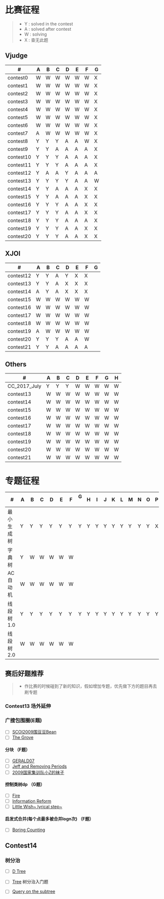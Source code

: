 # 比赛征程
> * Y : solved in the contest
> * A : solved after contest
> * W : solving
> * X : 查无此题

## Vjudge
  \# |  A  |  B  |  C  |  D  |  E  |  F  |  G  |
---|---|---|---|---|---|---|---
|contest0|W|W|W|W|W|W|X|
|contest1|W|W|W|W|W|W|X|
|contest2|W|W|W|W|W|W|X|
|contest3|W|W|W|W|W|W|X|
|contest4|W|W|W|W|W|W|X|
|contest5|W|W|W|W|W|W|X|
|contest6|W|W|W|W|W|W|X|
|contest7|A|W|W|W|W|W|X|
|contest8|Y|Y|Y|A|A|W|X|
|contest9|Y|Y|A|A|A|A|X|
|contest10|Y|Y|Y|A|A|A|X|
|contest11|Y|Y|Y|A|A|A|X|
|contest12|Y|A|A|Y|A|A|A|
|contest13|Y|Y|Y|Y|A|A|W|
|contest14|Y|Y|A|A|A|X|X|
|contest15|Y|Y|A|A|A|X|X|
|contest16|Y|Y|Y|A|A|X|X|
|contest17|Y|Y|Y|A|A|X|X|
|contest18|Y|Y|Y|A|A|A|X|
|contest19|Y|Y|Y|A|A|X|X|
|contest20|Y|Y|Y|A|A|X|X|

## XJOI
  \# |  A  |  B  |  C  |  D  |  E  |  F  |  G  |
---|---|---|---|---|---|---|---
|contest12|Y|Y|A|Y|X|X|
|contest13|Y|Y|A|X|X|X|
|contest14|A|Y|A|X|X|X|
|contest15|W|W|W|W|W|W|
|contest16|W|W|W|W|W|W|
|contest17|W|W|W|W|W|W|
|contest18|W|W|W|W|W|W|
|contest19|A|W|W|W|W|W|
|contest20|Y|Y|Y|A|A|W|
|contest21|Y|Y|A|A|A|A|
## Others
  \# |  A  |  B  |  C  |  D  |  E  |  F  |  G  |  H  |
---|---|---|---|---|---|---|---|---
|CC_2017_July|Y|Y|Y|W|W|W|W|W|
|contest13|W|W|W|W|W|W|W|W|
|contest14|W|W|W|W|W|W|W|W|
|contest15|W|W|W|W|W|W|W|W|
|contest16|W|W|W|W|W|W|W|W|
|contest17|W|W|W|W|W|W|W|W|
|contest18|W|W|W|W|W|W|W|W|
|contest19|W|W|W|W|W|W|W|W|
|contest20|W|W|W|W|W|W|W|W|
|contest21|W|W|W|W|W|W|W|W|
# 专题征程

  \# |  A  |  B  |  C  |  D  |  E  |  F  |  G  |  H  |  I  |  J  |  K  |  L  |  M  |  N  |  O  |  P  |  Q  |  R  |  S  |  T  |
---|---|---|---|---|---|---|---|---|---|---|---|---|---|---|---|---|---|---|---|---
|最小生成树|Y|Y|Y|Y|Y|Y|Y|Y|Y|Y|Y|Y|Y|Y|Y|X|X|X|X|X|
|字典树   |Y|W|W|W|W|W|
|AC自动机 |W|W|W|W|W|W|
|线段树1.0|Y|Y|Y|Y|Y|Y|Y|Y|Y|Y|Y|Y|Y|Y|Y|Y|Y|X|X|X|
|线段树2.0|W|W|W|W|W|W|

## 赛后好题推荐
> * 作比赛的时候碰到了新的知识，假如增加专题，优先做下方的题目再去刷专题


### Contest13 场外延伸
### 广搜包围圈(E题)
- [ ] [SCOI2009围豆豆Bean](http://www.lydsy.com/JudgeOnline/problem.php?id=1294)
- [ ] [The Grove](http://poj.org/problem?id=3182)
#### 分块 （F题）
- [ ] [GERALD07](https://www.codechef.com/MARCH14/problems/GERALD07)
- [ ] [Jeff and Removing Periods](http://codeforces.com/problemset/problem/351/D)
- [ ] [2009国家集训队小Z的袜子](http://www.lydsy.com/JudgeOnline/problem.php?id=2038)
#### 控制类树dp （G题）
- [ ] [Fire](http://poj.org/problem?id=2152)
- [ ] [Information Reform](http://codeforces.com/contest/70/problem/E)
- [ ] [Little Wish~ lyrical step~](http://acm.hdu.edu.cn/showproblem.php?pid=4735)
#### 启发式合并(每个点最多被合并logn次) （F题）
- [ ] [Boring Counting](http://acm.hdu.edu.cn/showproblem.php?pid=4358)
## Contest14
### 树分治
- [ ] [D Tree](http://acm.hdu.edu.cn/showproblem.php?pid=4812)
- [ ] [Tree](http://poj.org/problem?id=1741) 树分治入门题
- [ ] [Query on the subtree](http://acm.hdu.edu.cn/showproblem.php?pid=4918)

